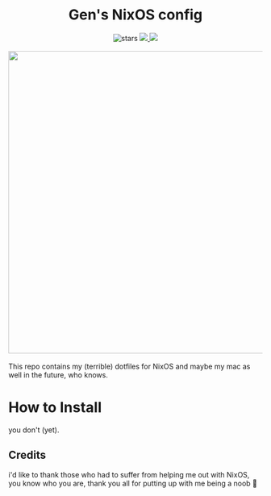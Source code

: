 <div align = center>
  <h1> Gen's NixOS config </h1>
  <img alt="stars" src="https://img.shields.io/github/stars/GenShibe/XN40?color=f4b8e4&labelColor=303446&style=for-the-badge">
  <a href="https://github.com/GenShibe/XN40/blob/main/LICENSE">
            <img src="https://img.shields.io/static/v1.svg?style=for-the-badge&label=License&message=MIT&colorA=313244&colorB=F5A97F&logo=unlicense&logoColor=F5A97F&"/>
         </a>
  <a = href="https://nixos.org">
            <img src="https://img.shields.io/badge/NixOS-unstable-blue.svg?style=for-the-badge&labelColor=303446&logo=NixOS&logoColor=8caaee&color=8caaee">
         </a>
<br>
      
<br>
<img src="https://raw.githubusercontent.com/catppuccin/catppuccin/main/assets/palette/macchiato.png" width="600px" />  
<br>
<br>
</div>
This repo contains my (terrible) dotfiles for NixOS and maybe my mac as well in the future, who knows. 

<h1> How to Install </h1>
you don't (yet).

<h2> Credits </h2>
i'd like to thank those who had to suffer from helping me out with NixOS, you know who you are, thank you all for putting up with me being a noob 💙
